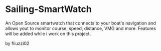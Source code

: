 # Sailing-SmartWatch
An Open Source smartwatch that connects to your boat's navigation and allows yout to monitor course, speed, distance, VMG and more.
Features will be added while i work on this project.

by fliuzzi02
